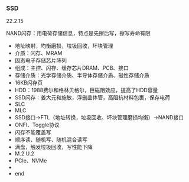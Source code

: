 ### SSD  

22.2.15  

NAND闪存：用电荷存储信息，特点是先擦后写，擦写寿命有限  
- 地址映射，均衡磨损，垃圾回收，坏块管理  
- 介质：闪存、MRAM  
- 固态电子存储芯片阵列  
- 组成：主控、闪存、缓存芯片DRAM、PCB、接口  
- 存储介质：光学存储介质、半导体存储介质、磁性存储介质  
- 16KB闪存页  
- HDD：1988费尔和格林贝格尔，巨磁阻效应，提高了HDD容量  
- SSD闪存：姜大元和施敏，浮删晶体管，高阻抗材料包裹，保存电荷  
- SLC  
- MLC  
- SSD接口->FTL（地址转换，垃圾回收、坏块管理磨损均衡）->NAND接口
- ONFI、Toggle协议  
- 闪存不能覆盖写  
- 顺序读、随机写、随机混合读写  
- 满盘，触发垃圾回收，写性能下降  
- M.2 U.2 
- PCIe、NVMe  
- 
- end
